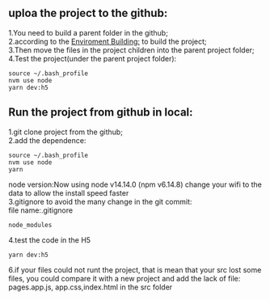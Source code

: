 ## uploa the project to the github:  
1.You need to build a parent folder in the github;  
2.according to the [Enviroment Building:](https://github.com/GlennOu66304/Tarominiprogram) to build the project;   
3.Then move the files in the project children into the parent project folder;   
4.Test the project(under the parent project folder):   
```
source ~/.bash_profile 
nvm use node 
yarn dev:h5  
```

## Run the project from github in local:  
1.git clone project  from the github;  
2.add the dependence:  
```
source ~/.bash_profile 
nvm use node  
yarn
```
node version:Now using node v14.14.0 (npm v6.14.8) 
change your wifi to the data to allow the install speed faster  
3.gitignore to avoid the many change in the git commit:  
file name:.gitignore
```
node_modules
```
4.test the code in the H5  
```
yarn dev:h5 
```
6.if your files could not runt the project, that is mean that your src lost some files, you could compare it with a new project and add the lack of file: pages.app.js, app.css,index.html in the src folder